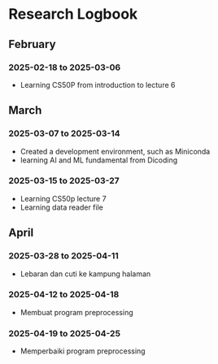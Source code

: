 # Research Logbook

## February

### 2025-02-18 to 2025-03-06

- Learning CS50P from introduction to lecture 6

## March

### 2025-03-07 to 2025-03-14

- Created a development environment, such as Miniconda
- learning AI and ML fundamental from Dicoding

### 2025-03-15 to 2025-03-27

- Learning CS50p lecture 7
- Learning data reader file

## April

### 2025-03-28 to 2025-04-11

- Lebaran dan cuti ke kampung halaman

### 2025-04-12 to 2025-04-18

- Membuat program preprocessing

### 2025-04-19 to 2025-04-25

- Memperbaiki program preprocessing
